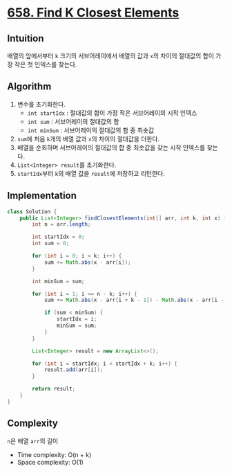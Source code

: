 # [658. Find K Closest Elements](https://leetcode.com/problems/find-k-closest-elements/description/)

## Intuition
배열의 앞에서부터 `k` 크기의 서브어레이에서 배열의 값과 `x`의 차이의 절대값의 합이 가장 작은 첫 인덱스를 찾는다.

## Algorithm
1. 변수를 초기화한다.
   - `int startIdx` : 절대값의 합이 가장 작은 서브어레이의 시작 인덱스
   - `int sum` : 서브어레이의 절대값의 합
   - `int minSum` : 서브어레이의 절대값의 합 중 최솟값
2. `sum`에 처음 `k`개의 배열 값과 `x`의 차이의 절대값을 더한다.
3. 배열을 순회하며 서브어레이의 절대값의 합 중 최솟값을 갖는 시작 인덱스를 찾는다.
4. `List<Integer> result`를 초기화한다.
5. `startIdx`부터 `k`의 배열 값을 `result`에 저장하고 리턴한다.

## Implementation
```java
class Solution {
    public List<Integer> findClosestElements(int[] arr, int k, int x) {
        int n = arr.length;

        int startIdx = 0;
        int sum = 0;

        for (int i = 0; i < k; i++) {
            sum += Math.abs(x - arr[i]);
        }

        int minSum = sum;

        for (int i = 1; i <= n - k; i++) {
            sum += Math.abs(x - arr[i + k - 1]) - Math.abs(x - arr[i - 1]);

            if (sum < minSum) {
                startIdx = i;
                minSum = sum;
            }
        }

        List<Integer> result = new ArrayList<>();

        for (int i = startIdx; i < startIdx + k; i++) {
            result.add(arr[i]);
        }

        return result;
    }
}
```

## Complexity
`n`은 배열 `arr`의 길이
- Time complexity: O(n + k)
- Space complexity: O(1)
